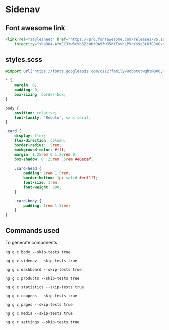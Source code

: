 # Sidenav

## Font awesome link

```html
<link rel="stylesheet" href="https://pro.fontawesome.com/releases/v5.10.0/css/all.css"
    integrity="sha384-AYmEC3Yw5cVb3ZcuHtOA93w35dYTsvhLPVnYs9eStHfGJvOvKxVfELGroGkvsg+p" crossorigin="anonymous" />
```

## styles.scss

```scss
@import url('https://fonts.googleapis.com/css2?family=Roboto:wght@300;400;500;700;900&display=swap');

* {
    margin: 0;
    padding: 0;
    box-sizing: border-box;
}

body {
    position: relative;
    font-family: 'Roboto', sans-serif;
}

.card {
    display: flex;
    flex-direction: column;
    border-radius: .5rem;
    background-color: #fff;
    margin: 1.25rem 0 1.25rem 0;
    box-shadow: 0 .25rem .5rem #e6edef;

    .card-head {
        padding: 1rem 1.5rem;
        border-bottom: 1px solid #edf1f7;
        font-size: 1rem;
        font-weight: 600;
    }

    .card-body {
        padding: 1rem 1.5rem; 
    }
}
```

## Commands used

To generate components : 

`ng g c body --skip-tests true` 

`ng g c sidenav --skip-tests true` 

`ng g c dashboard --skip-tests true` 

`ng g c products --skip-tests true` 

`ng g c statistics --skip-tests true` 

`ng g c coupens --skip-tests true` 

`ng g c pages --skip-tests true` 

`ng g c media --skip-tests true` 

`ng g c settings --skip-tests true` 
